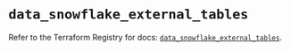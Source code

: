 # `data_snowflake_external_tables`

Refer to the Terraform Registry for docs: [`data_snowflake_external_tables`](https://registry.terraform.io/providers/snowflake-labs/snowflake/0.96.0/docs/data-sources/external_tables).
